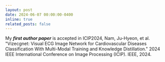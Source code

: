 ```yaml
---
layout: post
date: 2024-06-07 00:00:00-0400
inline: true
related_posts: false
---
```


My ***first author paper*** is accepted in ICIP2024, Nam, Ju-Hyeon, et al. "Vizecgnet: Visual ECG Image Network for Cardiovascular Diseases Classification With Multi-Modal Training and Knowledge Distillation." 2024 IEEE International Conference on Image Processing (ICIP). IEEE, 2024.